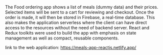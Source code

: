 The Food ordering app shows a list of meals (dummy data) and their prices. Selected items will be sent to a cart for reviewing and checkout. Once the order is made, it will then be stored in Firebase, a real-time database. This also makes the application serverless where the client can have direct access to the resources without the need of backend server. React and Redux toolkits were used to build the app with emphasis on state management as well as compact, reusable components.


link to the web application: https://meals-app-reactjs.netlify.app/
